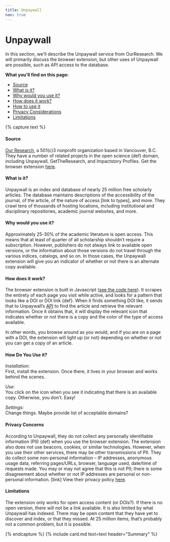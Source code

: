 ```yaml
---
title: Unpaywall
nav: true
---
```


# Unpaywall

In this section, we'll describe the Unpaywall service from OurResearch. We will primarily discuss the browser extension, but other uses of Unpaywall are possible, such as API access to the database.

**What you'll find on this page:**
- <a href="#source">Source</a>
- <a href="#whatisit">What is it?</a>
- <a href="#value">Why would you use it?</a>
- <a href="#howitworks">How does it work?</a>
- <a href="#howtouseit">How to use it</a>
- <a href="#privacy">Privacy Considerations</a>
- <a href="#limitations">Limitations</a>

{% capture text %}
<a id="source"></a>

#### Source
[Our Research](https://ourresearch.org), a 501(c)3 nonprofit organization based in Vancouver, B.C.  They have a number of related projects in the open science (def) domain, including Unpaywall, GetTheResearch, and Impactstory Profiles.
Get the browser extension [here](https://unpaywall.org/products/extension).

<a id="whatisit"></a>

#### What is it?

Unpaywall is an index and database of nearly 25 million free scholarly articles.  The database maintains descriptions of the accessibility of the journal, of the article, of the nature of access [link to types], and more.  They crawl tens of thousands of hosting locations, including institutional and disciplinary repositories, academic journal websites, and more.

<a id="value"></a>

#### Why would you use it?

Approximately 25-30% of the academic literature is open access.  This means that at least of quarter of all scholarship shouldn’t require a subscription.  However, publishers do not always link to available open versions, or the information about those versions do not travel through the various indices, catalogs, and so on.  In those cases, the Unpaywall extension will give you an indicator of whether or not there is an alternate copy available.

<a id="howitworks"></a>

#### How does it work?

The browser extension is built in Javascript \([see the code here](https://github.com/Impactstory/unpaywall)\). It scrapes the entirety of each page you visit while active, and looks for a pattern that looks like a DOI or DOI link {def}. When it finds something DOI like, it sends that to Unpaywall’s [API](https://unpaywall.org/products/api) to find the article and retrieve the relevant information. Once it obtains that, it will display the relevant icon that indicates whether or not there is a copy and the color of the type of access available.

In other words, you browse around as you would, and if you are on a page with a DOI, the extension will light up (or not) depending on whether or not you can get a copy of an article.

<a id="howtouseit"></a>

#### How Do You Use it?

*Installation:*<br>
First, install the extension.  Once there, it lives in your browser and works behind the scenes.

*Use:*<br>
You click on the icon when you see it indicating that there is an available copy.  Otherwise, you don’t.  Easy!

*Settings:*<br>
Change things.  Maybe provide list of acceptable domains?

<a id="privacy"></a>

#### Privacy Concerns

According to Unpaywall, they do not collect any personally identifiable information (PII) (def) when you use the browser extension. The extension also does not use beacons, cookies, or similar technologies. However, when you use their other services, there may be other transmissions of PII. They do collect some non-personal information – IP addresses, anonymous usage data, referring pages/URLs, browser, language used, date/time of requests made.  You may or may not agree that this is not PII; there is some disagreement about whether or not IP addresses are personal or non-personal information. [link] 
View their privacy policy [here](https://unpaywall.org/legal/privacy).

<a id="limitations"></a>

#### Limitations

The extension only works for open access content (or DOIs?).  If there is no open version, there will not be a link available.  It is also limited by what Unpaywall has indexed.  There may be open content that they have yet to discover and index, or that they missed.  At 25 million items, that’s probably not a common problem, but it is possible.

{% endcapture %}
{% include card.md text=text header="Summary" %}